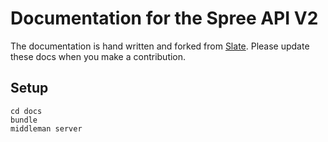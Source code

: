 # Documentation for the Spree API V2

The documentation is hand written and forked from [Slate](https://github.com/tripit/slate).
Please update these docs when you make a contribution.

## Setup

```shell
cd docs
bundle
middleman server
```
